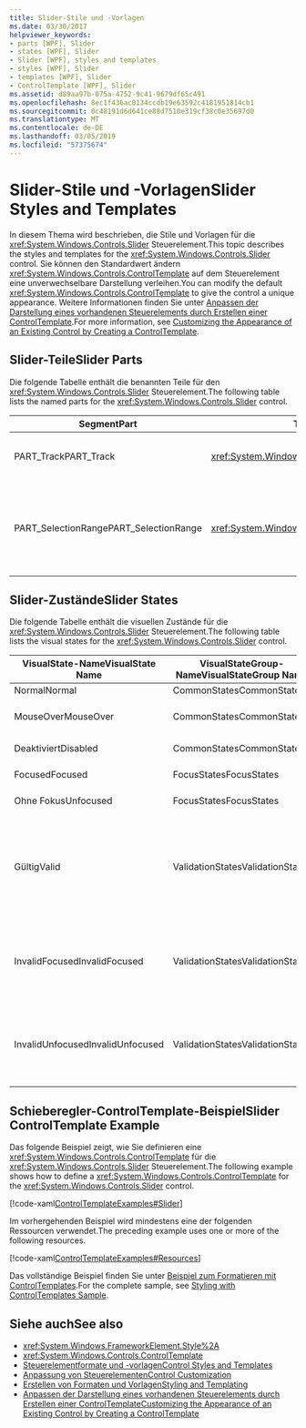 ```yaml
---
title: Slider-Stile und -Vorlagen
ms.date: 03/30/2017
helpviewer_keywords:
- parts [WPF], Slider
- states [WPF], Slider
- Slider [WPF], styles and templates
- styles [WPF], Slider
- templates [WPF], Slider
- ControlTemplate [WPF], Slider
ms.assetid: d89aa97b-075a-4752-9c41-9679df65c491
ms.openlocfilehash: 8ec1f436ac0134ccdb19e63592c4181951814cb1
ms.sourcegitcommit: 0c48191d6d641ce88d7510e319cf38c0e35697d0
ms.translationtype: MT
ms.contentlocale: de-DE
ms.lasthandoff: 03/05/2019
ms.locfileid: "57375674"
---
```

# <a name="slider-styles-and-templates"></a><span data-ttu-id="28db2-102">Slider-Stile und -Vorlagen</span><span class="sxs-lookup"><span data-stu-id="28db2-102">Slider Styles and Templates</span></span>
<span data-ttu-id="28db2-103">In diesem Thema wird beschrieben, die Stile und Vorlagen für die <xref:System.Windows.Controls.Slider> Steuerelement.</span><span class="sxs-lookup"><span data-stu-id="28db2-103">This topic describes the styles and templates for the <xref:System.Windows.Controls.Slider> control.</span></span> <span data-ttu-id="28db2-104">Sie können den Standardwert ändern <xref:System.Windows.Controls.ControlTemplate> auf dem Steuerelement eine unverwechselbare Darstellung verleihen.</span><span class="sxs-lookup"><span data-stu-id="28db2-104">You can modify the default <xref:System.Windows.Controls.ControlTemplate> to give the control a unique appearance.</span></span> <span data-ttu-id="28db2-105">Weitere Informationen finden Sie unter [Anpassen der Darstellung eines vorhandenen Steuerelements durch Erstellen einer ControlTemplate](customizing-the-appearance-of-an-existing-control.md).</span><span class="sxs-lookup"><span data-stu-id="28db2-105">For more information, see [Customizing the Appearance of an Existing Control by Creating a ControlTemplate](customizing-the-appearance-of-an-existing-control.md).</span></span>  
  
## <a name="slider-parts"></a><span data-ttu-id="28db2-106">Slider-Teile</span><span class="sxs-lookup"><span data-stu-id="28db2-106">Slider Parts</span></span>  
 <span data-ttu-id="28db2-107">Die folgende Tabelle enthält die benannten Teile für den <xref:System.Windows.Controls.Slider> Steuerelement.</span><span class="sxs-lookup"><span data-stu-id="28db2-107">The following table lists the named parts for the <xref:System.Windows.Controls.Slider> control.</span></span>  
  
|<span data-ttu-id="28db2-108">Segment</span><span class="sxs-lookup"><span data-stu-id="28db2-108">Part</span></span>|<span data-ttu-id="28db2-109">Typ</span><span class="sxs-lookup"><span data-stu-id="28db2-109">Type</span></span>|<span data-ttu-id="28db2-110">Beschreibung</span><span class="sxs-lookup"><span data-stu-id="28db2-110">Description</span></span>|  
|-|-|-|  
|<span data-ttu-id="28db2-111">PART_Track</span><span class="sxs-lookup"><span data-stu-id="28db2-111">PART_Track</span></span>|<xref:System.Windows.Controls.Primitives.Track>|<span data-ttu-id="28db2-112">Der Container für das Element, das die Position der gibt an die <xref:System.Windows.Controls.Slider>.</span><span class="sxs-lookup"><span data-stu-id="28db2-112">The container for the element that indicates the position of the <xref:System.Windows.Controls.Slider>.</span></span>|  
|<span data-ttu-id="28db2-113">PART_SelectionRange</span><span class="sxs-lookup"><span data-stu-id="28db2-113">PART_SelectionRange</span></span>|<xref:System.Windows.FrameworkElement>|<span data-ttu-id="28db2-114">Das Element, das einen Auswahlbereich anzeigt der <xref:System.Windows.Controls.Slider>.</span><span class="sxs-lookup"><span data-stu-id="28db2-114">The element that displays a selection range along the <xref:System.Windows.Controls.Slider>.</span></span>  <span data-ttu-id="28db2-115">Auswahlbereich sichtbar ist nur möglich, wenn die <xref:System.Windows.Controls.Slider.IsSelectionRangeEnabled%2A> Eigenschaft `true`.</span><span class="sxs-lookup"><span data-stu-id="28db2-115">The selection range is visible only if the <xref:System.Windows.Controls.Slider.IsSelectionRangeEnabled%2A> property is `true`.</span></span>|  
  
## <a name="slider-states"></a><span data-ttu-id="28db2-116">Slider-Zustände</span><span class="sxs-lookup"><span data-stu-id="28db2-116">Slider States</span></span>  
 <span data-ttu-id="28db2-117">Die folgende Tabelle enthält die visuellen Zustände für die <xref:System.Windows.Controls.Slider> Steuerelement.</span><span class="sxs-lookup"><span data-stu-id="28db2-117">The following table lists the visual states for the <xref:System.Windows.Controls.Slider> control.</span></span>  
  
|<span data-ttu-id="28db2-118">VisualState-Name</span><span class="sxs-lookup"><span data-stu-id="28db2-118">VisualState Name</span></span>|<span data-ttu-id="28db2-119">VisualStateGroup-Name</span><span class="sxs-lookup"><span data-stu-id="28db2-119">VisualStateGroup Name</span></span>|<span data-ttu-id="28db2-120">Beschreibung</span><span class="sxs-lookup"><span data-stu-id="28db2-120">Description</span></span>|  
|----------------------|---------------------------|-----------------|  
|<span data-ttu-id="28db2-121">Normal</span><span class="sxs-lookup"><span data-stu-id="28db2-121">Normal</span></span>|<span data-ttu-id="28db2-122">CommonStates</span><span class="sxs-lookup"><span data-stu-id="28db2-122">CommonStates</span></span>|<span data-ttu-id="28db2-123">Der Standardzustand</span><span class="sxs-lookup"><span data-stu-id="28db2-123">The default state.</span></span>|  
|<span data-ttu-id="28db2-124">MouseOver</span><span class="sxs-lookup"><span data-stu-id="28db2-124">MouseOver</span></span>|<span data-ttu-id="28db2-125">CommonStates</span><span class="sxs-lookup"><span data-stu-id="28db2-125">CommonStates</span></span>|<span data-ttu-id="28db2-126">Der Mauszeiger befindet sich auf dem Steuerelement.</span><span class="sxs-lookup"><span data-stu-id="28db2-126">The mouse pointer is positioned over the control.</span></span>|  
|<span data-ttu-id="28db2-127">Deaktiviert</span><span class="sxs-lookup"><span data-stu-id="28db2-127">Disabled</span></span>|<span data-ttu-id="28db2-128">CommonStates</span><span class="sxs-lookup"><span data-stu-id="28db2-128">CommonStates</span></span>|<span data-ttu-id="28db2-129">Das Steuerelement ist deaktiviert.</span><span class="sxs-lookup"><span data-stu-id="28db2-129">The control is disabled.</span></span>|  
|<span data-ttu-id="28db2-130">Focused</span><span class="sxs-lookup"><span data-stu-id="28db2-130">Focused</span></span>|<span data-ttu-id="28db2-131">FocusStates</span><span class="sxs-lookup"><span data-stu-id="28db2-131">FocusStates</span></span>|<span data-ttu-id="28db2-132">Der Fokus liegt auf dem Steuerelement.</span><span class="sxs-lookup"><span data-stu-id="28db2-132">The control has focus.</span></span>|  
|<span data-ttu-id="28db2-133">Ohne Fokus</span><span class="sxs-lookup"><span data-stu-id="28db2-133">Unfocused</span></span>|<span data-ttu-id="28db2-134">FocusStates</span><span class="sxs-lookup"><span data-stu-id="28db2-134">FocusStates</span></span>|<span data-ttu-id="28db2-135">Der Fokus liegt nicht auf dem Steuerelement.</span><span class="sxs-lookup"><span data-stu-id="28db2-135">The control does not have focus.</span></span>|  
|<span data-ttu-id="28db2-136">Gültig</span><span class="sxs-lookup"><span data-stu-id="28db2-136">Valid</span></span>|<span data-ttu-id="28db2-137">ValidationStates</span><span class="sxs-lookup"><span data-stu-id="28db2-137">ValidationStates</span></span>|<span data-ttu-id="28db2-138">Das Steuerelement verwendet die <xref:System.Windows.Controls.Validation> Klasse und die <xref:System.Windows.Controls.Validation.HasError%2A?displayProperty=nameWithType> angefügte Eigenschaft `false`.</span><span class="sxs-lookup"><span data-stu-id="28db2-138">The control uses the <xref:System.Windows.Controls.Validation> class and the <xref:System.Windows.Controls.Validation.HasError%2A?displayProperty=nameWithType> attached property is `false`.</span></span>|  
|<span data-ttu-id="28db2-139">InvalidFocused</span><span class="sxs-lookup"><span data-stu-id="28db2-139">InvalidFocused</span></span>|<span data-ttu-id="28db2-140">ValidationStates</span><span class="sxs-lookup"><span data-stu-id="28db2-140">ValidationStates</span></span>|<span data-ttu-id="28db2-141">Die <xref:System.Windows.Controls.Validation.HasError%2A?displayProperty=nameWithType> angefügte Eigenschaft `true` hat das Steuerelement den Fokus besitzt.</span><span class="sxs-lookup"><span data-stu-id="28db2-141">The <xref:System.Windows.Controls.Validation.HasError%2A?displayProperty=nameWithType> attached property is `true` has the control has focus.</span></span>|  
|<span data-ttu-id="28db2-142">InvalidUnfocused</span><span class="sxs-lookup"><span data-stu-id="28db2-142">InvalidUnfocused</span></span>|<span data-ttu-id="28db2-143">ValidationStates</span><span class="sxs-lookup"><span data-stu-id="28db2-143">ValidationStates</span></span>|<span data-ttu-id="28db2-144">Die <xref:System.Windows.Controls.Validation.HasError%2A?displayProperty=nameWithType> angefügte Eigenschaft `true` hat das Steuerelement keinen Fokus besitzt.</span><span class="sxs-lookup"><span data-stu-id="28db2-144">The <xref:System.Windows.Controls.Validation.HasError%2A?displayProperty=nameWithType> attached property is `true` has the control does not have focus.</span></span>|  
  
## <a name="slider-controltemplate-example"></a><span data-ttu-id="28db2-145">Schieberegler-ControlTemplate-Beispiel</span><span class="sxs-lookup"><span data-stu-id="28db2-145">Slider ControlTemplate Example</span></span>  
 <span data-ttu-id="28db2-146">Das folgende Beispiel zeigt, wie Sie definieren eine <xref:System.Windows.Controls.ControlTemplate> für die <xref:System.Windows.Controls.Slider> Steuerelement.</span><span class="sxs-lookup"><span data-stu-id="28db2-146">The following example shows how to define a <xref:System.Windows.Controls.ControlTemplate> for the <xref:System.Windows.Controls.Slider> control.</span></span>  
  
 [!code-xaml[ControlTemplateExamples#Slider](~/samples/snippets/csharp/VS_Snippets_Wpf/ControlTemplateExamples/CS/resources/slider.xaml#slider)]  
  
 <span data-ttu-id="28db2-147">Im vorhergehenden Beispiel wird mindestens eine der folgenden Ressourcen verwendet.</span><span class="sxs-lookup"><span data-stu-id="28db2-147">The preceding example uses one or more of the following resources.</span></span>  
  
 [!code-xaml[ControlTemplateExamples#Resources](~/samples/snippets/csharp/VS_Snippets_Wpf/ControlTemplateExamples/CS/resources/shared.xaml#resources)]  
  
 <span data-ttu-id="28db2-148">Das vollständige Beispiel finden Sie unter [Beispiel zum Formatieren mit ControlTemplates](https://github.com/Microsoft/WPF-Samples/tree/master/Styles%20&%20Templates/IntroToStylingAndTemplating).</span><span class="sxs-lookup"><span data-stu-id="28db2-148">For the complete sample, see [Styling with ControlTemplates Sample](https://github.com/Microsoft/WPF-Samples/tree/master/Styles%20&%20Templates/IntroToStylingAndTemplating).</span></span>  
  
## <a name="see-also"></a><span data-ttu-id="28db2-149">Siehe auch</span><span class="sxs-lookup"><span data-stu-id="28db2-149">See also</span></span>
- <xref:System.Windows.FrameworkElement.Style%2A>
- <xref:System.Windows.Controls.ControlTemplate>
- [<span data-ttu-id="28db2-150">Steuerelementformate und -vorlagen</span><span class="sxs-lookup"><span data-stu-id="28db2-150">Control Styles and Templates</span></span>](control-styles-and-templates.md)
- [<span data-ttu-id="28db2-151">Anpassung von Steuerelementen</span><span class="sxs-lookup"><span data-stu-id="28db2-151">Control Customization</span></span>](control-customization.md)
- [<span data-ttu-id="28db2-152">Erstellen von Formaten und Vorlagen</span><span class="sxs-lookup"><span data-stu-id="28db2-152">Styling and Templating</span></span>](styling-and-templating.md)
- [<span data-ttu-id="28db2-153">Anpassen der Darstellung eines vorhandenen Steuerelements durch Erstellen einer ControlTemplate</span><span class="sxs-lookup"><span data-stu-id="28db2-153">Customizing the Appearance of an Existing Control by Creating a ControlTemplate</span></span>](customizing-the-appearance-of-an-existing-control.md)
